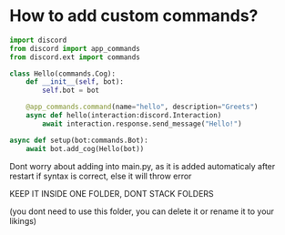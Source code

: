 # How to add custom commands?

```python
import discord
from discord import app_commands
from discord.ext import commands

class Hello(commands.Cog):
    def __init__(self, bot):
        self.bot = bot

    @app_commands.command(name="hello", description="Greets")
    async def hello(interaction:discord.Interaction)
        await interaction.response.send_message("Hello!")

async def setup(bot:commands.Bot):
    await bot.add_cog(Hello(bot))
```
Dont worry about adding into main.py, as it is added automaticaly after restart if syntax is correct, else it will throw error

KEEP IT INSIDE ONE FOLDER, DONT STACK FOLDERS

(you dont need to use this folder, you can delete it or rename it to your likings)